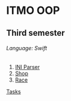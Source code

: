 # ITMO OOP
## Third semester
###### Language: Swift
1. [INI Parser](https://github.com/danyaffff/ITMO-OOP/tree/master/Sem%203%2C%20Lab%201)
2. [Shop](https://github.com/danyaffff/ITMO-OOP/tree/master/Sem%203%2C%20Lab%202)
3. [Race](https://github.com/danyaffff/ITMO-OOP/tree/master/Sem%203%2C%20Lab%203)

[Tasks](https://drive.google.com/drive/folders/1-KTjB994_y5f6Es5lCE0y6L4tMRQhMq_)

